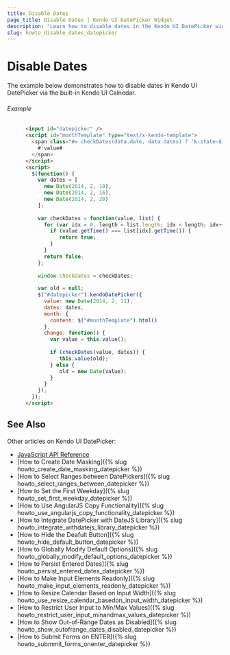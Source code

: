 ```yaml
---
title: Disable Dates
page_title: Disable Dates | Kendo UI DatePicker Widget
description: "Learn how to disable dates in the Kendo UI DatePicker widget."
slug: howto_disable_dates_datepicker
---
```


# Disable Dates

The example below demonstrates how to disable dates in Kendo UI DatePicker via the built-in Kendo UI Calnedar. 

###### Example

```html
      <input id="datepicker" />
      <script id="monthTemplate" type="text/x-kendo-template">
        <span class="#= checkDates(data.date, data.dates) ? 'k-state-disabled' : '' #">
          #:value#
        </span>
      </script>
      <script>
        $(function() {
          var dates = [
            new Date(2014, 2, 10),
            new Date(2014, 2, 16),
            new Date(2014, 2, 20)
          ];
    
          var checkDates = function(value, list) {
            for (var idx = 0, length = list.length; idx < length; idx++) {
              if (value.getTime() === list[idx].getTime()) {
                 return true; 
              }
            }
            return false;
          };
          
          window.checkDates = checkDates;
          
          var old = null;
          $("#datepicker").kendoDatePicker({
            value: new Date(2014, 2, 11),
            dates: dates,
            month: {
              content: $("#monthTemplate").html()
            },
            change: function() {
              var value = this.value();
    
              if (checkDates(value, dates)) {
                 this.value(old); 
              } else {
                 old = new Date(value);
              }
            }
          });
        });
      </script>  
```

## See Also

Other articles on Kendo UI DatePicker:

* [JavaScript API Reference](/api/javascript/ui/datepicker)
* [How to Create Date Masking]({% slug howto_create_date_masking_datepicker %})
* [How to Select Ranges between DatePickers]({% slug howto_select_ranges_between_datepicker %})
* [How to Set the First Weekday]({% slug howto_set_first_weekday_datepicker %})
* [How to Use AngularJS Copy Functionality]({% slug howto_use_angularjs_copy_functionality_datepicker %})
* [How to Integrate DatePicker with DateJS Library]({% slug howto_integrate_withdatejs_library_datepicker %})
* [How to Hide the Deafult Button]({% slug howto_hide_default_button_datepicker %})
* [How to Globally Modify Default Options]({% slug howto_globally_modify_default_options_datepicker %})
* [How to Persist Entered Dates]({% slug howto_persist_entered_dates_datepicker %})
* [How to Make Input Elements Readonly]({% slug howto_make_input_elements_readonly_datepicker %})
* [How to Resize Calendar Based on Input Width]({% slug howto_use_resize_calendar_basedon_input_width_datepicker %})
* [How to Restrict User Input to Min/Max Values]({% slug howto_restrict_user_input_minandmax_values_datepicker %})
* [How to Show Out-of-Range Dates as Disabled]({% slug howto_show_outofrange_dates_disabled_datepicker %})
* [How to Submit Forms on ENTER]({% slug howto_submmit_forms_onenter_datepicker %})